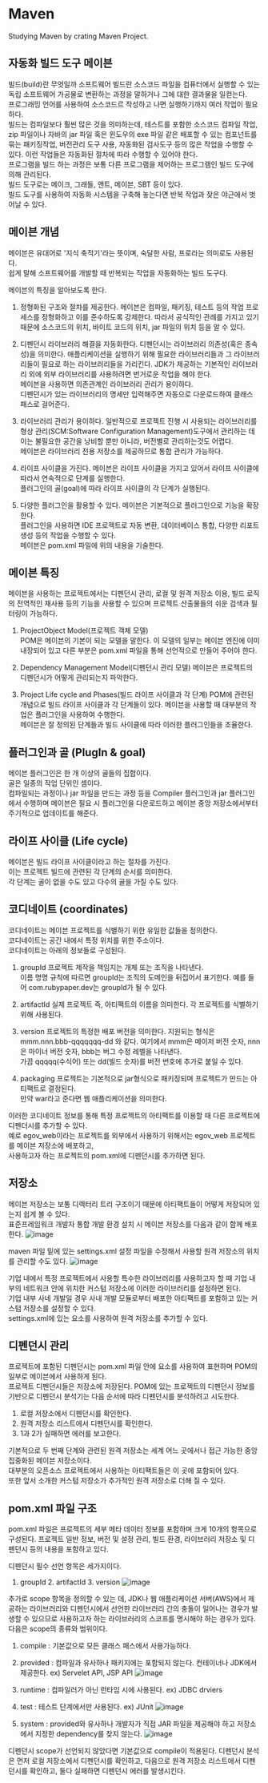 # Maven
Studying Maven by crating Maven Project.

## 자동화 빌드 도구 메이븐

빌드(build)란 무엇일까 소프트웨어 빌드란 소스코드 파일을 컴퓨터에서 실행할 수 있는 독립 소프트웨어 가공물로 변환하는 과정을 말하거나 그에 대한 결과물을 일컫는다.   
프로그래밍 언어를 사용하여 소스코드르 작성하고 나면 실행하기까지 여러 작업이 필요하다.   
빌드는 컴파일보다 훨씬 많은 것을 의미하는데, 테스트를 포함한 소스코드 컴파일 작업, zip 파일이나 자바의 jar 파일 혹은 윈도우의 exe 파일 같은 배포할 수 있는 컴포넌트를 묶는 패키징작업, 버전관리 도구 사용, 자동화된 검사도구 등의 많은 작업을 수행할 수 있다. 이런 작업들은 자동화된 절차에 따라 수행할 수 있어야 한다.  
프로그램을 빌드 하는 과정은 보통 다른 프로그램을 제어하는 프로그램인 빌드 도구에 의해 관리된다.   
빌드 도구로는 메이크, 그래들, 앤트, 메이븐, SBT 등이 있다.   
빌드 도구를 사용하여 자동화 시스템을 구축해 놓는다면 반복 작업과 잦은 야근에서 벗어날 수 있다.   

## 메이븐 개념

메이븐은 유대어로 '지식 축적기'라는 뜻이며, 숙달한 사람, 프로라는 의미로도 사용된다.   
쉽게 말해 소프트웨어를 개발할 때 반복되는 작업을 자동화하는 빌드 도구다.

메이븐의 특징을 알아보도록 한다.

1. 정형화된 구조와 절차를 제공한다.
메이븐은 컴파일, 패키징, 테스트 등의 작업 프로세스를 정형화하고 이를 준수하도록 강제한다. 따라서 공식적인 관례를 가지고 있기 때문에 소스코드의 위치, 바이트 코드의 위치, jar 파일의 위치 등을 알 수 있다.

2. 디펜던시 라이브러리 해결을 자동화한다.
디펜던시는 라이브러리 의존성(혹은 종속성)을 의미한다. 애플리케이션을 실행하기 위해 필요한 라이브러리들과 그 라이브러리들이 필요로 하는 라이브러리들을 가리킨다.
JDK가 제공하는 기본적인 라이브러리 외에 외부 라이브러리를 사용하려면 번거로운 작업을 해야 한다.   
메이븐을 사용하면 의존관계인 라이브러리 관리가 용이하다.   
디펜던시가 있는 라이브러리의 명세만 입력해주면 자동으로 다운로드하여 클래스 패스로 걸어준다.

3. 라이브러리 관리가 용이하다.
일반적으로 프로젝트 진행 시 사용되는 라이브러리를 형상 관리(SCM:Software Configuration Management)도구에서 관리하는 데 이는 불필요한 공간을 낭비할 뿐만 아니라, 버전별로 관리하는것도 어렵다.  
메이븐은 라이브러리 전용 저장소를 제공하므로 통합 관리가 가능하다.

4. 라이프 사이클을 가진다.
메이븐은 라이프 사이클을 가지고 있어서 라이프 사이클에 따라서 연속적으로 단계를 실행한다.   
플러그인의 골(goal)에 따라 라이프 사이클의 각 단계가 실행된다.

5. 다양한 플러그인을 활용할 수 있다.
메이븐은 기본적으로 플러그인으로 기능을 확장한다.   
플러그인을 사용하면 IDE 프로젝트로 자동 변환, 데이터베이스 통합, 다양한 리포트 생성 등의 작업을 수행할 수 있다.   
메이븐은 pom.xml 파일에 위의 내용을 기술한다.   

## 메이븐 특징

메이븐을 사용하는 프로젝트에서는 디펜던시 관리, 로컬 및 원격 저장소 이용, 빌드 로직의 전역적인 재사용 등의 기능을 사용할 수 있으며 프로젝트 산출물들의 쉬운 검색과 필터링이 가능하다.   
1. ProjectObject Model(프로젝트 객체 모델)   
POM은 메이븐의 기본이 되는 모델을 말한다. 이 모델의 일부는 메이븐 엔진에 이미 내장되어 있고 다른 부분은 pom.xml 파일을 통해 선언적으로 만들어 주어야 한다.

2. Dependency Management Model(디펜던시 관리 모델)
메이븐은 프로젝트의 디펜던시가 어떻게 관리되는지 파악한다. 

3. Project Life cycle and Phases(빌드 라이프 사이클과 각 단계)
POM에 관련된 개념으로 빌드 라이프 사이클과 각 단계들이 있다. 메이븐을 사용할 때 대부분의 작업은 플러그인을 사용하여 수행한다.   
메이븐은 잘 정의된 단계들과 빌드 사이클에 따라 이러한 플러그인들을 조율한다.

## 플러그인과 골 (PlugIn & goal)

메이븐 플러그인은 한 개 이상의 골들의 집합이다.   
골은 일종의 작업 단위인 셈이다.   
컴파일되는 과정이나 jar 파일을 만드는 과정 등을 Compiler 플러그인과 jar 플러그인에서 수행하며 메이븐은 필요 시 플러그인을 다운로드하고 메이븐 중앙 저장소에서부터 주기적으로 업데이트를 해준다.

## 라이프 사이클 (Life cycle)

메이븐은 빌드 라이프 사이클이라고 하는 절차를 가진다.      
이는 프로젝트 빌드에 관련된 각 단계의 순서를 의미한다.   
각 단계는 골이 없을 수도 있고 다수의 골을 가질 수도 있다.

## 코디네이트 (coordinates)

코디네이트는 메이븐 프로젝트를 식별하기 위한 유일한 값들을 정의한다.   
코디네이트는 공간 내에서 특정 위치를 위한 주소이다.   
코디네이트는 아래의 정보들로 구성된다.   
1. groupId
프로젝트 제작을 책임지는 개체 또는 조직을 나타낸다.   
이름 명명 규칙에 따르면 groupId는 조직의 도메인을 뒤집어서 표기한다. 예를 들어 com.rubypaper.dev는 groupId가 될 수 있다.

2. artifactId
실제 프로젝트 즉, 아티팩트의 이름을 의미한다. 각 프로젝트를 식별하기 위해 사용된다.

3. version
프로젝트의 특정한 배포 버전을 의미한다. 지원되는 형식은 mmm.nnn.bbb-qqqqqqq-dd 와 같다.
여기에서 mmm은 메이저 버전 숫자, nnn은 마이너 버전 숫자, bbb는 버그 수정 레벨을 나타낸다.   
가끔 qqqqq(수식어) 또는 dd(빌드 숫자)를 버전 번호에 추가로 붙일 수 있다.

4. packaging
프로젝트는 기본적으로 jar형식으로 패키징되며 프로젝트가 만드는 아티팩트로 결정된다.   
만약 war라고 준다면 웹 애플리케이션을 의미한다.
   
이러한 코디네이트 정보를 통해 특정 프로젝트의 아티팩트를 이용할 때 다른 프로젝트에 디펜더시를 추가할 수 있다.   
예로 egov_web이라는 프로젝트를 외부에서 사용하기 위해서는 egov_web 프로젝트를 메이븐 저장소에 배포하고,   
사용하고자 하는 프로젝트의 pom.xml에 디펜던시를 추가하면 된다.

## 저장소

메이븐 저장소는 보통 디렉터리 트리 구조이기 때문에 아티팩트들이 어떻게 저장되어 있는지 쉽게 볼 수 있다.   
표준프레임워크 개발자 통합 개발 환경 설치 시 메이븐 저장소를 다음과 같이 함께 배포한다.
![image](https://user-images.githubusercontent.com/58906858/180130683-17c2043c-1d26-4fab-b13d-7221a23958a8.png)

maven 파일 밑에 있는 settings.xml 설정 파일을 수정해서 사용할 원격 저장소의 위치를 관리할 수도 있다.
![image](https://user-images.githubusercontent.com/58906858/180131031-ac17745c-2d8f-4b95-80a7-8dfff38a744e.png)

기업 내에서 특정 프로젝트에서 사용할 특수한 라이브러리를 사용하고자 할 때 기업 내부의 네트워크 안에 위치한 커스텀 저장소에 이러한 라이브러리를 설정하면 된다.   
기업 내부 사네 개발일 경우 사내 개발 모듈로부터 배포한 아티팩트를 포함하고 있는 커스텀 저장소를 설정할 수 있다.   
settings.xml에 있는 <repositories> 요소를 사용하여 원격 저장소를 추가할 수 있다.

## 디펜던시 관리

프로젝트에 포함된 디펜던시는 pom.xml 파일 안에 <dependencies> 요소를 사용하여 표현하며 POM의 일부로 메이븐에서 사용하게 된다.   
프로젝트 디펜던시들은 저장소에 저장된다.
POM에 있는 프로젝트의 디펜던시 정보를 기반으로 디펜던시 분석기는 다음 순서에 따라 디펜던시를 분석하려고 시도한다.
1. 로컬 저장소에서 디펜던시를 확인한다.
2. 원격 저장소 리스트에서 디펜던시를 확인한다.
3. 1과 2가 실패하면 에러를 보고한다.

기본적으로 두 번째 단계와 관련된 원격 저장소는 세계 어느 곳에서나 접근 가능한 중앙 집중화된 메이븐 저장소이다.   
대부분의 오픈소스 프로젝트에서 사용하는 아티팩트들은 이 곳에 포함되어 있다.   
또한 앞서 소개한 커스텀 저장소가 추가적인 원격 저장소로 더해 질 수 있다.

## pom.xml 파일 구조

pom.xml 파일은 프로젝트의 세부 메타 데이터 정보를 포함하며 크게 10개의 항목으로 구성된다. 프로젝트 일반 정보, 버전 및 설정 관리, 빌드 환경, 라이브러리 저장소 및 디펜던시 등의 내용을 포함하고 있다.

디펜던시 필수 선언 항목은 세가지이다.
1. groupId 2. artifactId 3. version
![image](https://user-images.githubusercontent.com/58906858/180131933-f8ef7c29-6c61-4e7d-9c44-e9478316f002.png)

추가로 scope 항목을 정의할 수 있는 데, JDK나 웹 애플리케이션 서버(AWS)에서 제공하는 라이브러리와 디펜던시에서 선언한 라이브러리 간의 충돌이 일어나는 경우가 발생할 수 있으므로 사용하고자 하는 라이브러리의 스코프를 명시해야 하는 경우가 있다. 다음은 scope의 종류와 범위이다.

1. compile : 기본값으로 모든 클래스 패스에서 사용가능하다.
2. provided : 컴파일과 유사하나 패키지에는 포함되지 않는다. 컨테이너나 JDK에서 제공한다. ex) Servelet API, JSP API
![image](https://user-images.githubusercontent.com/58906858/180132384-a94d61f6-0678-43e4-b968-34e814dd86f3.png)

3. runtime : 컴파일러가 아닌 런타임 시에 사용된다. ex) JDBC drviers
4. test : 테스트 단계에서만 사용된다. ex) JUnit
![image](https://user-images.githubusercontent.com/58906858/180132535-3ec654f4-b8fc-4005-9d16-71e3625f39b1.png)

5. system : provided와 유사하나 개발자가 직접 JAR 파일을 제공해야 하고 저장소에서 지정한 dependency를 찾지 않는다.
![image](https://user-images.githubusercontent.com/58906858/180132562-a1b50ecd-7000-4975-b525-fff84b6d8e5a.png)

디펜던시 scope가 선언되지 않았다면 기본값으로 compile이 적용된다. 디펜던시 분석은 먼저 로컬 저장소에서 디펜던시를 확인하고, 다음으로 원격 저장소 리스트에서 디펜던시를 확인하고, 둘다 실패하면 디펜던시 에러를 발생시킨다.
